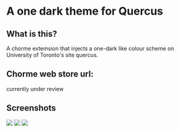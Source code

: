# A one dark theme for Quercus
## What is this? 
A chorme extemsion that injects a one-dark like colour scheme on University of Toronto's site quercus.
## Chorme web store url:
currently under review
## Screenshots
![](images/SharedScreenhot1.jpg)
![](images/SharedScreenhot2.jpg)
![](images/SharedScreenhot3.jpg)